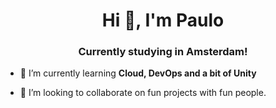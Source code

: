 <h1 align="center">Hi 👋, I'm Paulo</h1>
<h3 align="center">Currently studying in Amsterdam!</h3>

- 🌱 I’m currently learning **Cloud, DevOps and a bit of Unity**

- 👯 I’m looking to collaborate on fun projects with fun people. 

<p align="left">
</p>

